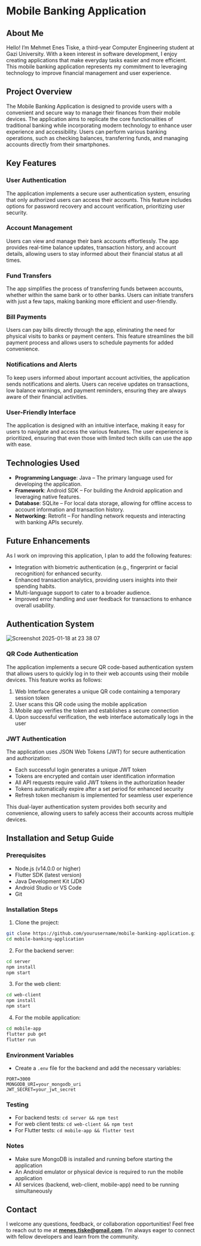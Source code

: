 # Mobile Banking Application

## About Me

Hello! I’m Mehmet Enes Tiske, a third-year Computer Engineering student at Gazi University. With a keen interest in software development, I enjoy creating applications that make everyday tasks easier and more efficient. This mobile banking application represents my commitment to leveraging technology to improve financial management and user experience.

## Project Overview

The Mobile Banking Application is designed to provide users with a convenient and secure way to manage their finances from their mobile devices. The application aims to replicate the core functionalities of traditional banking while incorporating modern technology to enhance user experience and accessibility. Users can perform various banking operations, such as checking balances, transferring funds, and managing accounts directly from their smartphones.

## Key Features

### User Authentication
The application implements a secure user authentication system, ensuring that only authorized users can access their accounts. This feature includes options for password recovery and account verification, prioritizing user security.

### Account Management
Users can view and manage their bank accounts effortlessly. The app provides real-time balance updates, transaction history, and account details, allowing users to stay informed about their financial status at all times.

### Fund Transfers
The app simplifies the process of transferring funds between accounts, whether within the same bank or to other banks. Users can initiate transfers with just a few taps, making banking more efficient and user-friendly.

### Bill Payments
Users can pay bills directly through the app, eliminating the need for physical visits to banks or payment centers. This feature streamlines the bill payment process and allows users to schedule payments for added convenience.

### Notifications and Alerts
To keep users informed about important account activities, the application sends notifications and alerts. Users can receive updates on transactions, low balance warnings, and payment reminders, ensuring they are always aware of their financial activities.

### User-Friendly Interface
The application is designed with an intuitive interface, making it easy for users to navigate and access the various features. The user experience is prioritized, ensuring that even those with limited tech skills can use the app with ease.

## Technologies Used

- **Programming Language**: Java – The primary language used for developing the application.
- **Framework**: Android SDK – For building the Android application and leveraging native features.
- **Database**: SQLite – For local data storage, allowing for offline access to account information and transaction history.
- **Networking**: Retrofit – For handling network requests and interacting with banking APIs securely.

## Future Enhancements

As I work on improving this application, I plan to add the following features:
- Integration with biometric authentication (e.g., fingerprint or facial recognition) for enhanced security.
- Enhanced transaction analytics, providing users insights into their spending habits.
- Multi-language support to cater to a broader audience.
- Improved error handling and user feedback for transactions to enhance overall usability.

## Authentication System

![Screenshot 2025-01-18 at 23 38 07](https://github.com/user-attachments/assets/aa672b80-e3ef-4a43-bd74-031b9c96c4c1)

### QR Code Authentication
The application implements a secure QR code-based authentication system that allows users to quickly log in to their web accounts using their mobile devices. This feature works as follows:

1. Web Interface generates a unique QR code containing a temporary session token
2. User scans this QR code using the mobile application
3. Mobile app verifies the token and establishes a secure connection
4. Upon successful verification, the web interface automatically logs in the user

### JWT Authentication
The application uses JSON Web Tokens (JWT) for secure authentication and authorization:

- Each successful login generates a unique JWT token
- Tokens are encrypted and contain user identification information
- All API requests require valid JWT tokens in the authorization header
- Tokens automatically expire after a set period for enhanced security
- Refresh token mechanism is implemented for seamless user experience

This dual-layer authentication system provides both security and convenience, allowing users to safely access their accounts across multiple devices.

## Installation and Setup Guide

### Prerequisites
- Node.js (v14.0.0 or higher)
- Flutter SDK (latest version)
- Java Development Kit (JDK)
- Android Studio or VS Code
- Git

### Installation Steps

1. Clone the project:
```bash
git clone https://github.com/yourusername/mobile-banking-application.git
cd mobile-banking-application
```

2. For the backend server:
```bash
cd server
npm install
npm start
```

3. For the web client:
```bash
cd web-client
npm install
npm start
```

4. For the mobile application:
```bash
cd mobile-app
flutter pub get
flutter run
```

### Environment Variables
- Create a `.env` file for the backend and add the necessary variables:
```
PORT=3000
MONGODB_URI=your_mongodb_uri
JWT_SECRET=your_jwt_secret
```

### Testing
- For backend tests: `cd server && npm test`
- For web client tests: `cd web-client && npm test`
- For Flutter tests: `cd mobile-app && flutter test`

### Notes
- Make sure MongoDB is installed and running before starting the application
- An Android emulator or physical device is required to run the mobile application
- All services (backend, web-client, mobile-app) need to be running simultaneously

## Contact

I welcome any questions, feedback, or collaboration opportunities! Feel free to reach out to me at **menes.tiske@gmail.com**. I’m always eager to connect with fellow developers and learn from the community.

